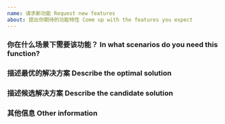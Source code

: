 ```yaml
---
name: 请求新功能 Request new features
about: 提出你期待的功能特性 Come up with the features you expect
---
```


### 你在什么场景下需要该功能？ In what scenarios do you need this function?

<!--
请尽量清晰精准地描述你期待的功能和应用场景。
Please describe the functions and application scenarios you expect as clearly and accurately as possible.
-->

### 描述最优的解决方案 Describe the optimal solution

<!--
请尝试描述最优的解决方案，也许已经有类似软件实现了该特性，也请列出给我们参考。
Please try to describe the best solution. There may be similar software that implements this feature. Please also list it for our reference.
-->

### 描述候选解决方案 Describe the candidate solution

<!--
请尽量清晰精准地描述你能接受的候选解决方案。
Please describe the candidate solutions you can accept as clearly and accurately as possible.
-->

### 其他信息 Other information

<!--
请提供关于该功能建议的其他附加信息。
Please provide any additional information about this feature suggestion.
-->